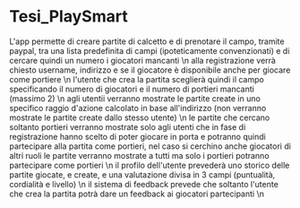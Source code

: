 # Tesi_PlaySmart
 
 L'app permette di creare partite di calcetto e di prenotare il campo, tramite paypal, tra una lista predefinita di campi (ipoteticamente convenzionati) e di cercare quindi un numero i giocatori mancanti \n
 alla registrazione verrà chiesto username, indirizzo e se il giocatore è disponibile anche per giocare come portiere \n
 l'utente che crea la partita sceglierà quindi il campo specificando il numero di giocatori e il numero di portieri mancanti (massimo 2) \n
 agli utentii verranno mostrate le partite create in uno specifico raggio d'azione calcolato in base all'indirizzo (non verranno mostrate le partite create dallo stesso utente) \n
 le partite che cercano soltanto portieri verranno mostrate solo agli utenti che in fase di registrazione hanno scelto di poter giocare in porta e potranno quindi partecipare alla partita come portieri, nel caso si cerchino anche giocatori di altri ruoli le partite verranno mostrate a tutti ma solo i portieri potranno partecipare come portieri \n
 il profilo dell'utente prevederà uno storico delle partite giocate, e create, e una valutazione divisa in 3 campi (puntualità, cordialità e livello) \n
 il sistema di feedback prevede che soltanto l'utente che crea la partita potrà dare un feedback ai giocatori partecipanti \n
 
 
 
 
